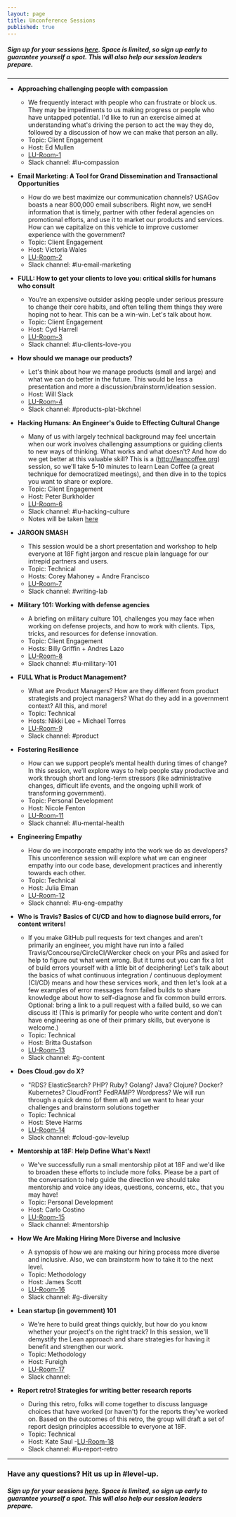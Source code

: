 ```yaml
---
layout: page
title: Unconference Sessions
published: true
---
```

##### Sign up for your sessions [here](https://goo.gl/forms/CY4MNFwldViytK3r2). Space is limited, so sign up early to guarantee yourself a spot. This will also help our session leaders prepare. 

----------------------------------------
- **Approaching challenging people with compassion** 
	- We frequently interact with people who can frustrate or block us. They may be impediments to us making progress or people who have untapped potential. I'd like to run an exercise aimed at understanding what's driving the person to act the way they do, followed by a discussion of how we can make that person an ally. 
	- Topic: Client Engagement
	- Host: Ed Mullen 
	- [LU-Room-1](https://plus.google.com/hangouts/_/gsa.gov/lu-room-1?hceid=Z3NhLmdvdl9vc2c0cmo0YmRtNnZzMmh0cWkyOXFrMDAwb0Bncm91cC5jYWxlbmRhci5nb29nbGUuY29t.i8r5893mc97pjehqgm65c2ask0&authuser=0)
	- Slack channel: #lu-compassion

- **Email Marketing: A Tool for Grand Dissemination and Transactional Opportunities** 
	- How do we best maximize our communication channels? USAGov boasts a near 800,000 email subscribers. Right now, we sendH information that is timely, partner with other federal agencies on promotional efforts, and use it to market our products and services. How can we capitalize on this vehicle to improve customer experience with the government? 
	- Topic: Client Engagement
	- Host: Victoria Wales 
	- [LU-Room-2](https://plus.google.com/hangouts/_/gsa.gov/lu-room-2?hceid=Z3NhLmdvdl9vc2c0cmo0YmRtNnZzMmh0cWkyOXFrMDAwb0Bncm91cC5jYWxlbmRhci5nb29nbGUuY29t.9ci3etjeom92ipmmovod3e48ak&authuser=0)
	- Slack channel: #lu-email-marketing

- **FULL: How to get your clients to love you: critical skills for humans who consult**
	- You're an expensive outsider asking people under serious pressure to change their core habits, and often telling them things they were hoping not to hear. This can be a win-win. Let's talk about how.
	- Topic: Client Engagement
	- Host: Cyd Harrell
	- [LU-Room-3](https://plus.google.com/hangouts/_/gsa.gov/lu-room-3?hceid=Z3NhLmdvdl9vc2c0cmo0YmRtNnZzMmh0cWkyOXFrMDAwb0Bncm91cC5jYWxlbmRhci5nb29nbGUuY29t.lqolm510qb8473mmoi20gcj5k8&authuser=0)
	- Slack channel: #lu-clients-love-you

- **How should we manage our products?**
	- Let's think about how we manage products (small and large) and what we can do better in the future. This would be less a presentation and more a discussion/brainstorm/ideation session.
	- Host: Will Slack
	- [LU-Room-4](https://hangouts.google.com/hangouts/_/gsa.gov/lu-room-4?hl=en&authuser=0)
	- Slack channel: #products-plat-bkchnel 

- **Hacking Humans: An Engineer's Guide to Effecting Cultural Change**
	- Many of us with largely technical background may feel uncertain when our work involves challenging assumptions or guiding clients to new ways of thinking. What works and what doesn't? And how do we get better at this valuable skill?  This is a  (http://leancoffee.org) session, so we'll take 5-10 minutes to learn Lean Coffee (a great technique for democratized meetings), and then dive in to the topics you want to share or explore. 
	- Topic: Client Engagement
	- Host: Peter Burkholder
	- [LU-Room-6](https://hangouts.google.com/hangouts/_/gsa.gov/lu-room-6?hl=en&authuser=0)
	- Slack channel: #lu-hacking-culture
	- Notes will be taken [here](http://mur.al/xGEnD7g)

- **JARGON SMASH**
	- This session would be a short presentation and workshop to help everyone at 18F fight jargon and rescue plain language for our intrepid partners and users. 
	- Topic: Technical
	- Hosts: Corey Mahoney + Andre Francisco
	- [LU-Room-7](https://hangouts.google.com/hangouts/_/gsa.gov/lu-room-7?hl=en&authuser=0)
	- Slack channel: #writing-lab

- **Military 101: Working with defense agencies**
	- A briefing on military culture 101, challenges you may face when working on defense projects, and how to work with clients. Tips, tricks, and resources for defense innovation.
	- Topic: Client Engagement
	- Hosts: Billy Griffin + Andres Lazo
	- [LU-Room-8](https://hangouts.google.com/hangouts/_/gsa.gov/lu-room-8?hl=en&authuser=0)
	- Slack channel: #lu-military-101

- **FULL What is Product Management?**
	- What are Product Managers? How are they different from product strategists and project managers? What do they add in a government context? All this, and more!
	- Topic: Technical
	- Hosts: Nikki Lee + Michael Torres
	- [LU-Room-9](https://hangouts.google.com/hangouts/_/gsa.gov/lu-room-9?hl=en&authuser=0)
	- Slack channel: #product

- **Fostering Resilience**
	- How can we support people’s mental health during times of change? In this session, we’ll explore ways to help people stay productive and work through short and long-term stressors (like administrative changes, difficult life events, and the ongoing uphill work of transforming government).
	- Topic: Personal Development
	- Host: Nicole Fenton
	- [LU-Room-11](https://hangouts.google.com/hangouts/_/gsa.gov/lu-room-11?hl=en&authuser=0)
	- Slack channel: #lu-mental-health

- **Engineering Empathy**
	- How do we incorporate empathy into the work we do as developers? This unconference session will explore what we can engineer empathy into our code base, development practices and inherently  towards each other.
	- Topic: Technical
	- Host: Julia Elman
	- [LU-Room-12](https://hangouts.google.com/hangouts/_/gsa.gov/lu-room-12?hl=en&authuser=0)
	- Slack channel: #lu-eng-empathy

- **Who is Travis? Basics of CI/CD and how to diagnose build errors, for content writers!**
	- If you make GitHub pull requests for text changes and aren't primarily an engineer, you might have run into a failed Travis/Concourse/CircleCI/Wercker check on your PRs and asked for help to figure out what went wrong. But it turns out you can fix a lot of build errors yourself with a little bit of deciphering! Let's talk about the basics of what continuous integration / continuous deployment (CI/CD) means and how these services work, and then let's look at a few examples of error messages from failed builds to share knowledge about how to self-diagnose and fix common build errors. Optional: bring a link to a pull request with a failed build, so we can discuss it! (This is primarily for people who write content and don't have engineering as one of their primary skills, but everyone is welcome.)
	- Topic: Technical
	- Host: Britta Gustafson
	- [LU-Room-13](https://hangouts.google.com/hangouts/_/gsa.gov/lu-room-13?hl=en&authuser=0)
	- Slack channel: #g-content

- **Does Cloud.gov do X?**
	- "RDS? ElasticSearch? PHP? Ruby? Golang? Java? Clojure? Docker? Kubernetes? CloudFront? FedRAMP? Wordpress? 
	We will run through a quick demo (of them all) and we want to hear your challenges and brainstorm solutions together
	- Topic: Technical
	- Host: Steve Harms
	- [LU-Room-14](https://hangouts.google.com/hangouts/_/gsa.gov/lu-room-14?hl=en&authuser=0)
	- Slack channel: #cloud-gov-levelup

- **Mentorship at 18F:  Help Define What's Next!**
	- We've successfully run a small mentorship pilot at 18F and we'd like to broaden these efforts to include more folks.  Please be a part of the conversation to help guide the direction we should take mentorship and voice any ideas, questions, concerns, etc., that you may have!
	- Topic: Personal Development
	- Host: Carlo Costino
	- [LU-Room-15](https://hangouts.google.com/hangouts/_/gsa.gov/lu-room-15?hl=en&authuser=0)
	- Slack channel: #mentorship

- **How We Are Making Hiring More Diverse and Inclusive**
	- A synopsis of how we are making our hiring process more diverse and inclusive. Also, we can brainstorm how to take it to the next level. 
	- Topic: Methodology
	- Host: James Scott
	- [LU-Room-16](https://hangouts.google.com/hangouts/_/gsa.gov/lu-room-16?hl=en&authuser=0)
	- Slack channel: #g-diversity

- **Lean startup (in government) 101**
	- We're here to build great things quickly, but how do you know whether your project's on the right track? In this session, we'll demystify the Lean approach and share strategies for having it benefit and strengthen our work.
	- Topic: Methodology
	- Host: Fureigh
	- [LU-Room-17](https://hangouts.google.com/hangouts/_/gsa.gov/lu-room-17?hl=en&authuser=0)
	- Slack channel: 

- **Report retro! Strategies for writing better research reports**
	- During this retro, folks will come together to discuss language choices that have worked (or haven't) for the reports they've worked on. Based on the outcomes of this retro, the group will draft a set of report design principles accessible to everyone at 18F. 
	- Topic: Technical
	- Host: Kate Saul
	-[LU-Room-18](https://hangouts.google.com/hangouts/_/gsa.gov/lu-room-18?hl=en&authuser=0)
	- Slack channel: #lu-report-retro

-------------------------------------------

### Have any questions? Hit us up in #level-up.

##### Sign up for your sessions [here](https://goo.gl/forms/CY4MNFwldViytK3r2). Space is limited, so sign up early to guarantee yourself a spot. This will also help our session leaders prepare.  














